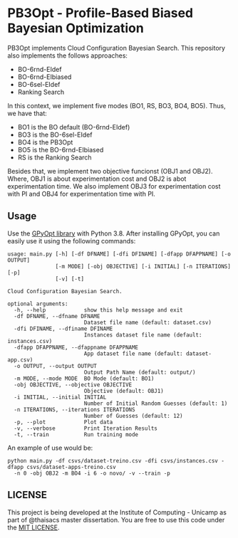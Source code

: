 # PB3Opt - Profile-Based Biased Bayesian Optimization

PB3Opt implements Cloud Configuration Bayesian Search. This repository also implements the follows approaches:

* BO-6rnd-EIdef
* BO-6rnd-EIbiased
* BO-6sel-EIdef
* Ranking Search

In this context, we implement five modes (BO1, RS, BO3, BO4, BO5). Thus, we have that:

* BO1 is the BO default (BO-6rnd-EIdef)
* BO3 is the BO-6sel-EIdef
* BO4 is the PB3Opt
* BO5 is the BO-6rnd-EIbiased
* RS is the Ranking Search

Besides that, we implement two objective funcionst (OBJ1 and OBJ2). Where, OBJ1 is about experimentation cost and OBJ2 is abot experimentation time. We also implement OBJ3 for experimentation cost with PI and OBJ4 for experimentation time with PI.

## Usage

Use the [GPyOpt library](https://github.com/lmcad-unicamp/GPyOpt) with Python 3.8. After installing GPyOpt, you can easily use it using the following commands:

```
usage: main.py [-h] [-df DFNAME] [-dfi DFINAME] [-dfapp DFAPPNAME] [-o OUTPUT]
               [-m MODE] [-obj OBJECTIVE] [-i INITIAL] [-n ITERATIONS] [-p]
               [-v] [-t]

Cloud Configuration Bayesian Search.

optional arguments:
  -h, --help            show this help message and exit
  -df DFNAME, --dfname DFNAME
                        Dataset file name (default: dataset.csv)
  -dfi DFINAME, --dfiname DFINAME
                        Instances dataset file name (default: instances.csv)
  -dfapp DFAPPNAME, --dfappname DFAPPNAME
                        App dataset file name (default: dataset-app.csv)
  -o OUTPUT, --output OUTPUT
                        Output Path Name (default: output/)
  -m MODE, --mode MODE  BO Mode (default: BO1)
  -obj OBJECTIVE, --objective OBJECTIVE
                        Objective (default: OBJ1)
  -i INITIAL, --initial INITIAL
                        Number of Initial Random Guesses (default: 1)
  -n ITERATIONS, --iterations ITERATIONS
                        Number of Guesses (default: 12)
  -p, --plot            Plot data
  -v, --verbose         Print Iteration Results
  -t, --train           Run training mode
```

An example of use would be:

```
python main.py -df csvs/dataset-treino.csv -dfi csvs/instances.csv -dfapp csvs/dataset-apps-treino.csv 
  -n 0 -obj OBJ2 -m BO4 -i 6 -o novo/ -v --train -p
```

## LICENSE

This project is being developed at the Institute of Computing - Unicamp as part of @thaisacs master dissertation.
You are free to use this code under the [MIT LICENSE](https://choosealicense.com/licenses/mit/).
